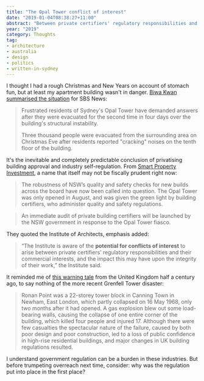 ```yaml
---
title: "The Opal Tower conflict of interest"
date: "2019-01-04T08:38:27+11:00"
abstract: "Between private certifiers' regulatory responsibilities and their commercial interests."
year: "2019"
category: Thoughts
tag:
- architecture
- australia
- design
- politics
- written-in-sydney
---
```

I thought I had a rough Christmas and New Years on account of stomach fun, but at least my apartment building wasn't in danger. [Biwa Kwan summarised the situation] for SBS News:

> Frustrated residents of Sydney's Opal Tower have demanded answers after they were evacuated for the second time in four days over the building's structural instability.
> 
> Three thousand people were evacuated from the surrounding area on Christmas Eve after residents reported "cracking" noises on the tenth floor of the building. 

It's the inevitable and completely predictable conclusion of privatising building approval and industry self-regulation. From [Smart Property Investment], a name that itself may not be fiscally prudent right now:

> The robustness of NSW’s quality and safety checks for new builds across the board have now been called into question. The Opal Tower was only opened in August, and was given the green light by building certifiers, who administer quality and safety regulations.

> An immediate audit of private building certifiers will be launched by the NSW government in response to the Opal Tower fiasco.

They quoted the Institute of Architects, emphasis added:

> “The Institute is aware of the **potential for conflicts of interest** to arise between private certifiers’ regulatory responsibilities and their commercial interests, and the impact this may have upon the integrity of their work,” the Institute said.

It reminded me of [this warning tale] from the United Kingdom half a century ago, to say nothing of the more recent Grenfell Tower disaster:

> Ronan Point was a 22-storey tower block in Canning Town in Newham, East London, which partly collapsed on 16 May 1968, only two months after it had opened. A gas explosion blew out some load-bearing walls, causing the collapse of one entire corner of the building, which killed four people and injured 17. Although there were few casualties the spectacular nature of the failure, caused by both poor design and poor construction, led to a loss of public confidence in high-rise residential buildings, and major changes in UK building regulations resulted.

I understand government regulation can be a burden in these industries. But before trumpeting overreach next time, consider: why was the regulation put into place in the first place?

[Biwa Kwan summarised the situation]: https://www.sbs.com.au/news/cracked-opal-tower-angry-residents-demand-answers-as-builder-denies-rush-job:e 
[Smart Property Investment]: https://www.smartpropertyinvestment.com.au/development/19041-safety-blitz-set-for-nsw-new-builds-in-2019
[this warning tale]: https://en.wikipedia.org/wiki/Ronan_Point "Ronan Point"

